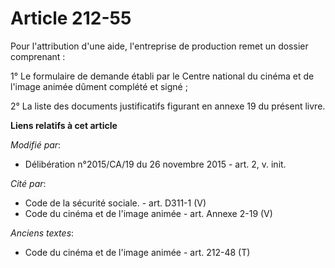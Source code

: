 # Article 212-55

Pour l'attribution d'une aide, l'entreprise de production remet un dossier comprenant : 

1° Le formulaire de demande établi par le Centre national du cinéma et de l'image animée dûment complété et signé ; 

2° La liste des documents justificatifs figurant en annexe 19 du présent livre.

**Liens relatifs à cet article**

_Modifié par_:

  - Délibération n°2015/CA/19 du 26 novembre 2015 - art. 2, v. init.

_Cité par_:

  - Code de la sécurité sociale. - art. D311-1 (V)
  - Code du cinéma et de l'image animée - art. Annexe 2-19 (V)

_Anciens textes_:

  - Code du cinéma et de l'image animée - art. 212-48 (T)
